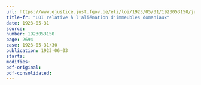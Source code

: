 ```yaml
---
url: https://www.ejustice.just.fgov.be/eli/loi/1923/05/31/1923053150/justel
title-fr: "LOI relative à l'aliénation d'immeubles domaniaux"
date: 1923-05-31
source:
number: 1923053150
page: 2694
case: 1923-05-31/30
publication: 1923-06-03
starts:
modifies:
pdf-original:
pdf-consolidated:
---
```


